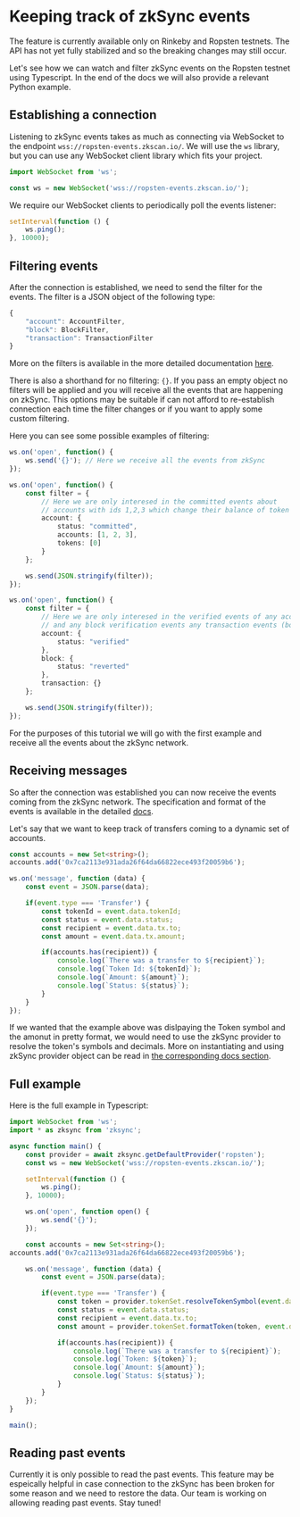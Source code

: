# Keeping track of zkSync events

The feature is currently available only on Rinkeby and Ropsten testnets. The API has not yet fully stabilized and so the breaking changes may still occur.

Let's see how we can watch and filter zkSync events on the Ropsten testnet using Typescript. In the end of the docs we will also provide a relevant Python example. 

## Establishing a connection

Listening to zkSync events takes as much as connecting via WebSocket to the endpoint `wss://ropsten-events.zkscan.io/`. We will use the `ws` library, but you can use any WebSocket client library which fits your project.

```typescript
import WebSocket from 'ws';

const ws = new WebSocket('wss://ropsten-events.zkscan.io/');

```

We require our WebSocket clients to periodically poll the events listener:
```typescript
setInterval(function () {
    ws.ping();
}, 10000);
```

## Filtering events

After the connection is established, we need to send the filter for the events. The filter is a JSON object of the following type:

```typescript
{
    "account": AccountFilter,
    "block": BlockFilter,
    "transaction": TransactionFilter
}
```

More on the filters is available in the more detailed documentation [here](../api/events.md). 

There is also a shorthand for no filtering: `{}`. If you pass an empty object no filters will be applied and you will receive all the events that are happening on zkSync. This options may be suitable if can not afford to re-establish connection each time the filter changes or if you want to apply some custom filtering.

Here you can see some possible examples of filtering:

```typescript
ws.on('open', function() {
    ws.send('{}'); // Here we receive all the events from zkSync
});
```

```typescript
ws.on('open', function() {
    const filter = {
        // Here we are only interesed in the committed events about 
        // accounts with ids 1,2,3 which change their balance of token with id 0 (ETH) 
        account: {
            status: "committed",
            accounts: [1, 2, 3],
            tokens: [0]
        }
    };

    ws.send(JSON.stringify(filter));
});
```

```typescript
ws.on('open', function() {
    const filter = {
        // Here we are only interesed in the verified events of any account 
        // and any block verification events any transaction events (both committed and verified)
        account: {
            status: "verified"
        },
        block: {
            status: "reverted"
        },
        transaction: {}
    };

    ws.send(JSON.stringify(filter));
});
```

For the purposes of this tutorial we will go with the first example and receive all the events about the zkSync network.

## Receiving messages

So after the connection was established you can now receive the events coming from the zkSync network. The specification and format of the events is available in the detailed [docs](../api/events.md).

Let's say that we want to keep track of transfers coming to a dynamic set of accounts.

```typescript
const accounts = new Set<string>();
accounts.add('0x7ca2113e931ada26f64da66822ece493f20059b6');

ws.on('message', function (data) {
    const event = JSON.parse(data);

    if(event.type === 'Transfer') {
        const tokenId = event.data.tokenId;
        const status = event.data.status;
        const recipient = event.data.tx.to;
        const amount = event.data.tx.amount;

        if(accounts.has(recipient)) {
            console.log(`There was a transfer to ${recipient}`);
            console.log(`Token Id: ${tokenId}`);
            console.log(`Amount: ${amount}`);
            console.log(`Status: ${status}`);
        }
    }
});
```

If we wanted that the example above was dislpaying the Token symbol and the amonut in pretty format, we would need to use the zkSync provider to resolve the token's symbols and decimals. More on instantiating and using zkSync provider object can be read in [the corresponding docs section](../api/sdk/js/providers.md).

## Full example

Here is the full example in Typescript:

```typescript
import WebSocket from 'ws';
import * as zksync from 'zksync';

async function main() {
    const provider = await zksync.getDefaultProvider('ropsten');
    const ws = new WebSocket('wss://ropsten-events.zkscan.io/');

    setInterval(function () {
        ws.ping();
    }, 10000);

    ws.on('open', function open() {
        ws.send('{}');
    });

    const accounts = new Set<string>();
accounts.add('0x7ca2113e931ada26f64da66822ece493f20059b6');

    ws.on('message', function (data) {
        const event = JSON.parse(data);

        if(event.type === 'Transfer') {
            const token = provider.tokenSet.resolveTokenSymbol(event.data.tokenId);
            const status = event.data.status;
            const recipient = event.data.tx.to;
            const amount = provider.tokenSet.formatToken(token, event.data.tx.amount);

            if(accounts.has(recipient)) {
                console.log(`There was a transfer to ${recipient}`);
                console.log(`Token: ${token}`);
                console.log(`Amount: ${amount}`);
                console.log(`Status: ${status}`);
            }
        }
    });
}

main();
```

## Reading past events

Currently it is only possible to read the past events. This feature may be espeically helpful in case connection to the zkSync has been broken for some reason and we need to restore the data. Our team is working on allowing reading past events. Stay tuned!

